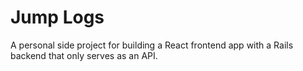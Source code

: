 # Jump Logs

A personal side project for building a React frontend app with a Rails backend
that only serves as an API.

